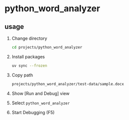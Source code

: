 # python_word_analyzer

## usage

1. Change directory

    ```sh
    cd projects/python_word_analyzer
    ```

1. Install packages

    ```sh
    uv sync --frozen
    ```

1. Copy path

    ```sh
    projects/python_word_analyzer/test-data/sample.docx
    ```

1. Show [Run and Debug] view
1. Select `python_word_analyzer`
1. Start Debugging (F5)